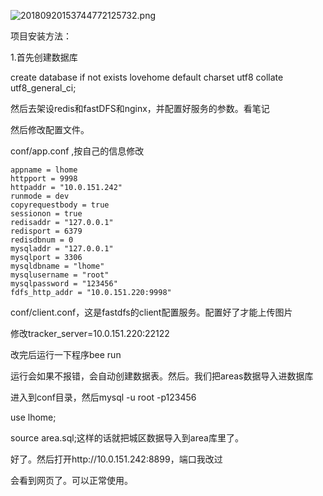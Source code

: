![20180920153744772125732.png](http://p9ug71a1p.bkt.clouddn.com/20180920153744772125732.png)

项目安装方法：

1.首先创建数据库

create database if not exists lovehome default charset utf8 collate utf8_general_ci;

然后去架设redis和fastDFS和nginx，并配置好服务的参数。看笔记

然后修改配置文件。

conf/app.conf ,按自己的信息修改

```
appname = lhome
httpport = 9998
httpaddr = "10.0.151.242"
runmode = dev
copyrequestbody = true
sessionon = true
redisaddr = "127.0.0.1"
redisport = 6379
redisdbnum = 0
mysqladdr = "127.0.0.1"
mysqlport = 3306
mysqldbname = "lhome"
mysqlusername = "root"
mysqlpassword = "123456"
fdfs_http_addr = "10.0.151.220:9998"
```

conf/client.conf，这是fastdfs的client配置服务。配置好了才能上传图片

修改tracker_server=10.0.151.220:22122

改完后运行一下程序bee run

运行会如果不报错，会自动创建数据表。然后。我们把areas数据导入进数据库

进入到conf目录，然后mysql -u root -p123456

use lhome;

source area.sql;这样的话就把城区数据导入到area库里了。

好了。然后打开http://10.0.151.242:8899，端口我改过

会看到网页了。可以正常使用。